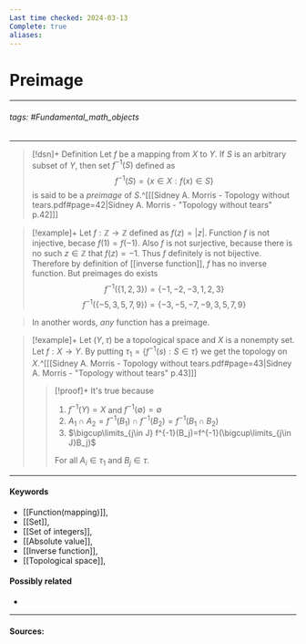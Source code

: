 ```yaml
---
Last time checked: 2024-03-13
Complete: true
aliases:
---
```

# Preimage
***
###### tags: #Fundamental_math_objects 
***
>[!dsn]+ Definition
>Let $f$ be a mapping from $X$ to $Y$. If $S$ is an arbitrary subset of $Y$, then set $f^{-1}(S)$ defined as
>$$f^{-1}(S)=\left\{x\in X:f(x)\in S\right\}$$
>is said to be a *preimage* of $S$.^[[[Sidney A. Morris - Topology without tears.pdf#page=42|Sidney A. Morris - "Topology without tears" p.42]]]

>[!example]+ 
>Let $f:\mathbb{Z}\to\mathbb{Z}$ defined as $f(z)=|z|$. Function $f$ is not injective, becase $f(1)=f(-1)$. Also $f$ is not surjective, because there is no such $z\in\mathbb{Z}$ that $f(z)=-1$. Thus $f$ definitely is not bijective. Therefore by definition of [[inverse function]], $f$ has no inverse function. But preimages do exists
>$$f^{-1}(\{1,2,3\})=\{-1,-2,-3,1,2,3\}$$
>$$f^{-1}(\{-5,3,5,7,9\})=\{-3,-5,-7,-9,3,5,7,9\}$$ 

>In another words, *any* function has a preimage.

>[!example]+
>Let $(Y,\tau)$ be a topological space and $X$ is a nonempty set. Let $f:X\to Y$. By putting $\tau_{1}=\{f^{-1}(s):S\in\tau\}$ we get the topology on $X$.^[[[Sidney A. Morris - Topology without tears.pdf#page=43|Sidney A. Morris - "Topology without tears" p.43]]]
>>[!proof]+
>>It's true because 
>>1. $f^{-1}(Y)=X$ and $f^{-1}(\emptyset)=\emptyset$
>>2. $A_{1}\cap A_{2}=f^{-1}(B_1)\cap f^{-1}(B_2)=f^{-1}(B_{1}\cap B_2)$
>>3. $\bigcup\limits_{j\in J} f^{-1}(B_j)=f^{-1}(\bigcup\limits_{j\in J}B_j)$
>>
>>For all $A_{i}\in\tau_{1}$ and $B_{j}\in\tau$.
***
#### Keywords
- [[Function(mapping)]],
- [[Set]],
- [[Set of integers]],
- [[Absolute value]],
- [[Inverse function]],
- [[Topological space]],
#### Possibly related
- 
***
#### Sources: